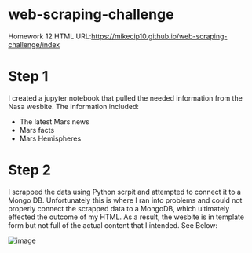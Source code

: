 # web-scraping-challenge
Homework 12
HTML URL:https://mikecip10.github.io/web-scraping-challenge/index

# Step 1
I created a jupyter notebook that pulled the needed information from the Nasa wesbite. The information included:
  - The latest Mars news
  - Mars facts
  - Mars Hemispheres
 
 # Step 2
 I scrapped the data using Python scrpit and attempted to connect it to a Mongo DB.
 Unfortunately this is where I ran into problems and could not properly connect the scrapped data to a MongoDB, which ultimately effected the outcome of my HTML.
 As a result, the wesbite is in template form but not full of the actual content that I intended. See Below:
 
 ![image](https://user-images.githubusercontent.com/83014623/128347163-6ca6c867-3811-4530-bde0-947922b18d88.png)

  
